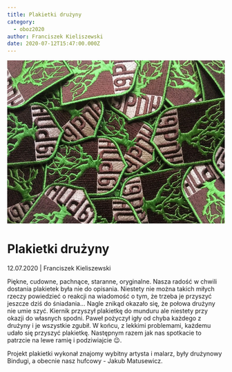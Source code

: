 ```yaml
---
title: Plakietki drużyny
category:
  - oboz2020
author: Franciszek Kieliszewski
date: 2020-07-12T15:47:00.000Z
---
```

![Zdjęcie plakietek](img_1519.jpg)

# Plakietki drużyny

12.07.2020 | Franciszek Kieliszewski

Piękne, cudowne, pachnące, staranne, oryginalne. Nasza radość w chwili dostania plakietek była nie do opisania. Niestety nie można takich miłych rzeczy powiedzieć o reakcji na wiadomość o tym, że trzeba je przyszyć jeszcze dziś do śniadania... Nagle znikąd okazało się, że połowa drużyny nie umie szyć. Kiernik przyszył plakietkę do munduru ale niestety przy okazji do własnych spodni. Paweł pożyczył igły od chyba każdego z drużyny i je wszystkie zgubił. W końcu, z lekkimi problemami, każdemu udało się przyszyć plakietkę. Następnym razem jak nas spotkacie to patrzcie na lewe ramię i podziwiajcie 😉.

Projekt plakietki wykonał znajomy wybitny artysta i malarz, były drużynowy Bindugi, a obecnie nasz hufcowy - Jakub Matusewicz.